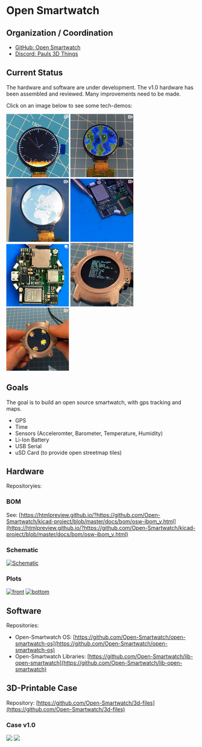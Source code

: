 # Open Smartwatch

## Organization / Coordination

* [GitHub: Open Smartwatch](https://github.com/Open-Smartwatch)
* [Discord: Pauls 3D Things](https://discord.gg/9DK5JY6) 

## Current Status

The hardware and software are under development.
The v1.0 hardware has been assembled and reviewed. Many improvements need to be made.

Click on an image below to see some tech-demos:

<a href="https://www.instagram.com/p/CEaALDAKkrY/" target="_blank"><img src="assets/media-links/update-1.png" style="width:33%" /></a>
<a href="https://www.instagram.com/p/CEXmMHgqWuu/" target="_blank"><img src="assets/media-links/update-2.png" style="width:33%" /></a>
<a href="https://www.instagram.com/p/CFM6PhgKQAZ/" target="_blank"><img src="assets/media-links/update-3.png" style="width:33%" /></a>
<a href="https://www.instagram.com/p/CG7JhVLKmCw/" target="_blank"><img src="assets/media-links/update-4.png" style="width:33%" /></a>
<a href="https://www.instagram.com/p/CG4RQgAL288/" target="_blank"><img src="assets/media-links/update-5.png" style="width:33%" /></a>
<a href="https://www.instagram.com/p/CHWNOh-KswS/" target="_blank"><img src="assets/media-links/update-6.png" style="width:33%" /></a>
<a href="https://www.instagram.com/p/CHYqOoEqUUx/" target="_blank"><img src="assets/media-links/update-7.png" style="width:33%" /></a>


## Goals

The goal is to build an open source smartwatch, with gps tracking and maps.

- GPS
- Time
- Sensors (Acceleromter, Barometer, Temperature, Humidity)
- Li-Ion Battery
- USB Serial
- uSD Card (to provide open streetmap tiles)

## Hardware

Repositoryies: 

### BOM

See: [https://htmlpreview.github.io/?https://github.com/Open-Smartwatch/kicad-project/blob/master/docs/bom/osw-ibom_v.html](https://htmlpreview.github.io/?https://github.com/Open-Smartwatch/kicad-project/blob/master/docs/bom/osw-ibom_v.html)

### Schematic
[![Schematic](docs/img/osw-schematic.svg)](https://raw.githubusercontent.com/Open-Smartwatch/kicad-project/master/docs/osw-schematic.pdf)

### Plots
[![front](docs/img/osw-top.svg)](https://raw.githubusercontent.com/Open-Smartwatch/kicad-project/master/docs/img/osw-top.svg)
[![bottom](docs/img/osw-bottom.svg)](https://raw.githubusercontent.com/Open-Smartwatch/kicad-project/master/docs/img/osw-bottom.svg)

## Software 

Repositories:

* Open-Smartwatch OS: [https://github.com/Open-Smartwatch/open-smartwatch-os](https://github.com/Open-Smartwatch/open-smartwatch-os)
* Open-Smartwatch Libraries: [https://github.com/Open-Smartwatch/lib-open-smartwatch](https://github.com/Open-Smartwatch/lib-open-smartwatch)

## 3D-Printable Case

Repository: [https://github.com/Open-Smartwatch/3d-files](https://github.com/Open-Smartwatch/3d-files)

### Case v1.0

<img src="docs/renders/case-v1.0-bot.png" style="width:66%" />
<img src="docs/renders/case-v1.0-top.png" style="width:66%" />
